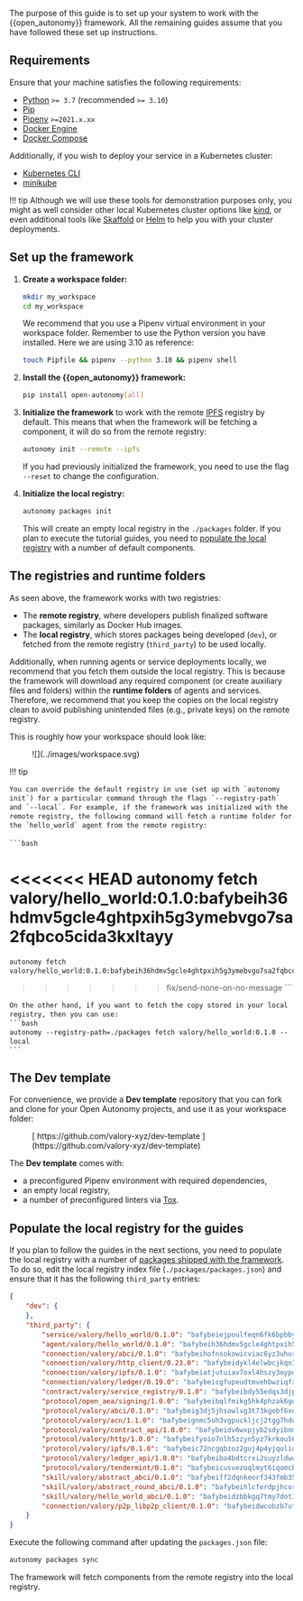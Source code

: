 The purpose of this guide is to set up your system to work with the {{open_autonomy}} framework. All the remaining guides assume that you have followed these set up instructions.

## Requirements

Ensure that your machine satisfies the following requirements:

- [Python](https://www.python.org/) `>= 3.7` (recommended `>= 3.10`)
- [Pip](https://pip.pypa.io/en/stable/installation/)
- [Pipenv](https://pipenv.pypa.io/en/latest/installation/) `>=2021.x.xx`
- [Docker Engine](https://docs.docker.com/engine/install/)
- [Docker Compose](https://docs.docker.com/compose/install/)

Additionally, if you wish to deploy your service in a Kubernetes cluster:

- [Kubernetes CLI](https://kubernetes.io/docs/tasks/tools/)
- [minikube](https://minikube.sigs.k8s.io/docs/)

!!! tip
	Although we will use these tools for demonstration purposes only, you might as well consider other local Kubernetes cluster options like [kind](https://kind.sigs.k8s.io/docs/user/quick-start/), or even additional tools like [Skaffold](https://skaffold.dev/) or [Helm](https://helm.sh/) to help you with your cluster deployments.

## Set up the framework

1. **Create a workspace folder:**

    ```bash
    mkdir my_workspace
    cd my_workspace
    ```

    We recommend that you use a Pipenv virtual environment in your workspace folder. Remember to use the Python version you have installed. Here we are using 3.10 as reference:

    ```bash
    touch Pipfile && pipenv --python 3.10 && pipenv shell
    ```

2. **Install the {{open_autonomy}} framework:**

    ```bash
    pip install open-autonomy[all]
    ```

3. **Initialize the framework** to work with the remote [IPFS](https://ipfs.io) registry by default. This means that when the framework will be fetching a component, it will do so from the remote registry:

    ```bash
    autonomy init --remote --ipfs
    ```

    If you had previously initialized the framework, you need to use the flag `--reset` to change the configuration.

4. **Initialize the local registry:**

    ```bash
    autonomy packages init
    ```

    This will create an empty local registry in the `./packages` folder. If you plan to execute the tutorial guides, you need to [populate the local registry](#populate-the-local-registry-for-the-guides) with a number of default components.

## The registries and runtime folders

As seen above, the framework works with two registries:

* The **remote registry**, where developers publish finalized software packages, similarly as Docker Hub images.
* The **local registry**, which stores packages being developed (`dev`), or fetched from the remote registry (`third_party`) to be used locally.

Additionally, when running agents or service deployments locally, we recommend that you fetch them outside the local registry. This is because the framework will download any required component (or create auxiliary files and folders) within the **runtime folders** of agents and services. Therefore, we recommend that you keep the copies on the local registry clean to avoid publishing unintended files (e.g., private keys) on the remote registry.

This is roughly how your workspace should look like:

<figure markdown>
![](../images/workspace.svg)
</figure>

!!! tip

    You can override the default registry in use (set up with `autonomy init`) for a particular command through the flags `--registry-path` and `--local`. For example, if the framework was initialized with the remote registry, the following command will fetch a runtime folder for the `hello_world` agent from the remote registry:

    ```bash
<<<<<<< HEAD
    autonomy fetch valory/hello_world:0.1.0:bafybeih36hdmv5gcle4ghtpxih5g3ymebvgo7sa2fqbco5cida3kxltayy
=======
    autonomy fetch valory/hello_world:0.1.0:bafybeih36hdmv5gcle4ghtpxih5g3ymebvgo7sa2fqbco5cida3kxltayy
>>>>>>> fix/send-none-on-no-message
    ```

    On the other hand, if you want to fetch the copy stored in your local registry, then you can use:
    ```bash
    autonomy --registry-path=./packages fetch valory/hello_world:0.1.0 --local
    ```

## The Dev template

For convenience, we provide a **Dev template** repository that you can fork and clone for your Open Autonomy projects, and use it as your workspace folder:

<figure markdown>
[ https://github.com/valory-xyz/dev-template ](https://github.com/valory-xyz/dev-template)
</figure>

The **Dev template** comes with:

* a preconfigured Pipenv environment with required dependencies,
* an empty local registry,
* a number of preconfigured linters via [Tox](https://tox.wiki/en/latest/).

## Populate the local registry for the guides

If you plan to follow the guides in the next sections, you need to populate the local registry with a number of [packages shipped with the framework](../package_list.md). To do so, edit the local registry index file (`./packages/packages.json`) and ensure that it has the following `third_party` entries:

```json
{
    "dev": {
    },
    "third_party": {
        "service/valory/hello_world/0.1.0": "bafybeiejpoulfeqn6fk6bpbbyy6c5wkvwb6qdg3irpgbx45kxpy2xeobzu",
        "agent/valory/hello_world/0.1.0": "bafybeih36hdmv5gcle4ghtpxih5g3ymebvgo7sa2fqbco5cida3kxltayy",
        "connection/valory/abci/0.1.0": "bafybeihofnsokowicviac6yz3uhur52l3mf54s2hz4i2je5ie4vlruouga",
        "connection/valory/http_client/0.23.0": "bafybeidykl4elwbcjkqn32wt5h4h7tlpeqovrcq3c5bcplt6nhpznhgczi",
        "connection/valory/ipfs/0.1.0": "bafybeiatjutuiav7oxl4hszy3oypdwuetr6crjpminush54c5k4nbeciv4",
        "connection/valory/ledger/0.19.0": "bafybeicgfupeudtmvehbwziqfxiz6ztsxr5rxzvalzvsdsspzz73o5fzfi",
        "contract/valory/service_registry/0.1.0": "bafybeibdy55edqs3djptv77ljkmbf6m3zizhutmvwgj3hpsagvmzhr4jbm",
        "protocol/open_aea/signing/1.0.0": "bafybeibqlfmikg5hk4phzak6gqzhpkt6akckx7xppbp53mvwt6r73h7tk4",
        "protocol/valory/abci/0.1.0": "bafybeig3dj5jhsowlvg3t73kgobf6xn4nka7rkttakdb2gwsg5bp7rt7q4",
        "protocol/valory/acn/1.1.0": "bafybeignmc5uh3vgpuckljcj2tgg7hdqyytkm6m5b6v6mxtazdcvubibva",
        "protocol/valory/contract_api/1.0.0": "bafybeidv6wxpjyb2sdyibnmmum45et4zcla6tl63bnol6ztyoqvpl4spmy",
        "protocol/valory/http/1.0.0": "bafybeifyoio7nlh5zzyn5yz7krkou56l22to3cwg7gw5v5o3vxwklibhty",
        "protocol/valory/ipfs/0.1.0": "bafybeic72ncgqbzoz2guj4p4yjqulid7mv6yroeh65hxznloamoveeg7hq",
        "protocol/valory/ledger_api/1.0.0": "bafybeibo4bdtcrxi2suyzldwoetjar6pqfzm6vt5xal22ravkkcvdmtksi",
        "protocol/valory/tendermint/0.1.0": "bafybeicusvezoqlmyt6iqomcbwaz3xkhk2qf3d56q5zprmj3xdxfy64k54",
        "skill/valory/abstract_abci/0.1.0": "bafybeiff2dqnkeorf343fmb3547fhiznvdw4ewbwl4rqluek2cv6ibl5hi",
        "skill/valory/abstract_round_abci/0.1.0": "bafybeihlcferdpjhcorbrgp3zplikxkuxmlx3x7mc4g5sjxxm2mgzryfia",
        "skill/valory/hello_world_abci/0.1.0": "bafybeidzbbkgq7tmy7dot3kn6nmormujcdqukviwvmb6vwr2enuxlusmoe",
        "connection/valory/p2p_libp2p_client/0.1.0": "bafybeidwcobzb7ut3efegoedad7jfckvt2n6prcmd4g7xnkm6hp6aafrva"
    }
}
```

Execute the following command after updating the `packages.json` file:

```bash
autonomy packages sync
```

The framework will fetch components from the remote registry into the local registry.
